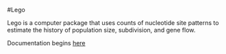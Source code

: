 #Lego

Lego is a computer package that uses counts of nucleotide site
patterns to estimate the history of population size, subdivision, and
gene flow.

Documentation begins [here](doc/html/index.html)
